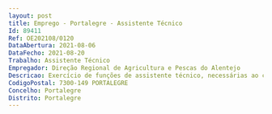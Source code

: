 ```yaml
--- 
layout: post
title: Emprego - Portalegre - Assistente Técnico
Id: 89411
Ref: OE202108/0120
DataAbertura: 2021-08-06
DataFecho: 2021-08-20
Trabalho: Assistente Técnico
Empregador: Direção Regional de Agricultura e Pescas do Alentejo
Descricao: Exercício de funções de assistente técnico, necessárias ao cumprimento das competências do Serviço Regional do Norte Alentejano   Gestão da correspondência    Tarefas administrativas relacionadas com o expediente geral    Atendimento geral    Tratamento da receita    Faturação    Receção de candidaturas do gasóleo agrícola e tramitação dos cartões    Registo de IB’s.
CodigoPostal: 7300-149 PORTALEGRE
Concelho: Portalegre
Distrito: Portalegre
--- 
```

